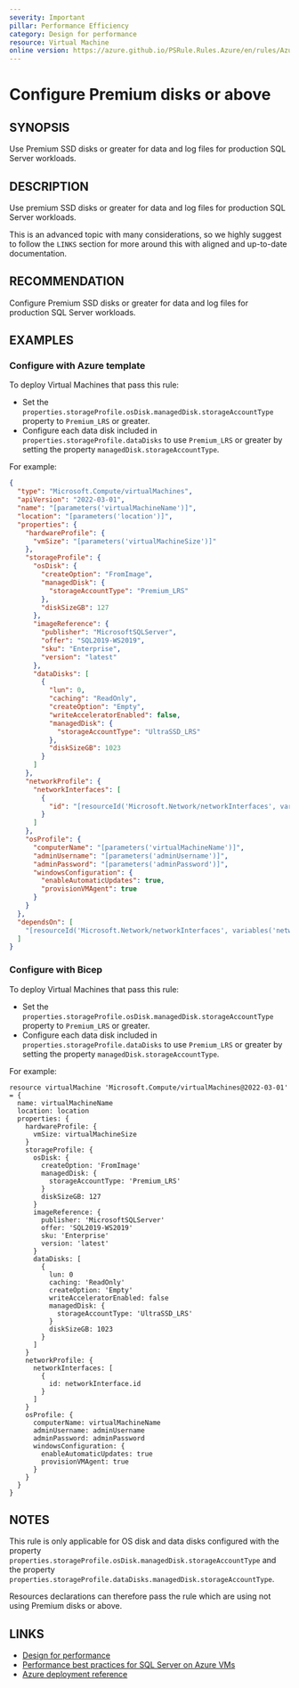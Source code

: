 ```yaml
---
severity: Important
pillar: Performance Efficiency
category: Design for performance
resource: Virtual Machine
online version: https://azure.github.io/PSRule.Rules.Azure/en/rules/Azure.VM.SQLServerDisk/
---
```


# Configure Premium disks or above

## SYNOPSIS

Use Premium SSD disks or greater for data and log files for production SQL Server workloads.

## DESCRIPTION

Use premium SSD disks or greater for data and log files for production SQL Server workloads.

This is an advanced topic with many considerations, so we highly suggest to follow the `LINKS` section for more around this with aligned and up-to-date documentation.

## RECOMMENDATION

Configure Premium SSD disks or greater for data and log files for production SQL Server workloads.

## EXAMPLES

### Configure with Azure template

To deploy Virtual Machines that pass this rule:

- Set the `properties.storageProfile.osDisk.managedDisk.storageAccountType` property to `Premium_LRS` or greater.
- Configure each data disk included in `properties.storageProfile.dataDisks` to use `Premium_LRS` or greater by setting the property `managedDisk.storageAccountType`.

For example:

```json
{
  "type": "Microsoft.Compute/virtualMachines",
  "apiVersion": "2022-03-01",
  "name": "[parameters('virtualMachineName')]",
  "location": "[parameters('location')]",
  "properties": {
    "hardwareProfile": {
      "vmSize": "[parameters('virtualMachineSize')]"
    },
    "storageProfile": {
      "osDisk": {
        "createOption": "FromImage",
        "managedDisk": {
          "storageAccountType": "Premium_LRS"
        },
        "diskSizeGB": 127
      },
      "imageReference": {
        "publisher": "MicrosoftSQLServer",
        "offer": "SQL2019-WS2019",
        "sku": "Enterprise",
        "version": "latest"
      },
      "dataDisks": [
        {
          "lun": 0,
          "caching": "ReadOnly",
          "createOption": "Empty",
          "writeAcceleratorEnabled": false,
          "managedDisk": {
            "storageAccountType": "UltraSSD_LRS"
          },
          "diskSizeGB": 1023
        }
      ]
    },
    "networkProfile": {
      "networkInterfaces": [
        {
          "id": "[resourceId('Microsoft.Network/networkInterfaces', variables('networkInterfaceName'))]"
        }
      ]
    },
    "osProfile": {
      "computerName": "[parameters('virtualMachineName')]",
      "adminUsername": "[parameters('adminUsername')]",
      "adminPassword": "[parameters('adminPassword')]",
      "windowsConfiguration": {
        "enableAutomaticUpdates": true,
        "provisionVMAgent": true
      }
    }
  },
  "dependsOn": [
    "[resourceId('Microsoft.Network/networkInterfaces', variables('networkInterfaceName'))]"
  ]
}
```

### Configure with Bicep

To deploy Virtual Machines that pass this rule:

- Set the `properties.storageProfile.osDisk.managedDisk.storageAccountType` property to `Premium_LRS` or greater.
- Configure each data disk included in `properties.storageProfile.dataDisks` to use `Premium_LRS` or greater by setting the property `managedDisk.storageAccountType`.

For example:

```bicep
resource virtualMachine 'Microsoft.Compute/virtualMachines@2022-03-01' = {
  name: virtualMachineName
  location: location
  properties: {
    hardwareProfile: {
      vmSize: virtualMachineSize
    }
    storageProfile: {
      osDisk: {
        createOption: 'FromImage'
        managedDisk: {
          storageAccountType: 'Premium_LRS'
        }
        diskSizeGB: 127
      }
      imageReference: {
        publisher: 'MicrosoftSQLServer'
        offer: 'SQL2019-WS2019'
        sku: 'Enterprise'
        version: 'latest'
      }
      dataDisks: [
        {
          lun: 0
          caching: 'ReadOnly'
          createOption: 'Empty'
          writeAcceleratorEnabled: false
          managedDisk: {
            storageAccountType: 'UltraSSD_LRS'
          }
          diskSizeGB: 1023
        }
      ]
    }
    networkProfile: {
      networkInterfaces: [
        {
          id: networkInterface.id
        }
      ]
    }
    osProfile: {
      computerName: virtualMachineName
      adminUsername: adminUsername
      adminPassword: adminPassword
      windowsConfiguration: {
        enableAutomaticUpdates: true
        provisionVMAgent: true
      }
    }
  }
}
```

## NOTES

This rule is only applicable for OS disk and data disks configured with the property `properties.storageProfile.osDisk.managedDisk.storageAccountType` and the property `properties.storageProfile.dataDisks.managedDisk.storageAccountType`.

Resources declarations can therefore pass the rule which are using not using Premium disks or above.

## LINKS

- [Design for performance](https://learn.microsoft.com/azure/architecture/framework/scalability/design-checklist)
- [Performance best practices for SQL Server on Azure VMs](https://learn.microsoft.com/azure/azure-sql/virtual-machines/windows/performance-guidelines-best-practices-storage)
- [Azure deployment reference](https://learn.microsoft.com/azure/templates/microsoft.compute/virtualmachines)
